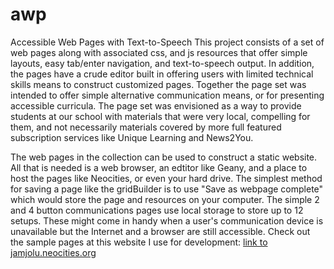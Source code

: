 # awp
Accessible Web Pages with Text-to-Speech
This project consists of a set of web pages along with associated css, and js resources that offer simple layouts, easy tab/enter navigation, and text-to-speech output. In addition, the pages have a crude editor built in offering users with limited technical skills means to construct customized pages. Together the page set was intended to offer simple alternative communication means, or for presenting accessible curricula. The page set was envisioned as a way to provide students at our school with materials that were very local, compelling for them, and not necessarily materials covered by more full featured subscription services like Unique Learning and News2You. 

The web pages in the collection can be used to construct a static website. All that is needed is a web browser, an edtitor like Geany, and a place to host the pages like Neocities, or even your hard drive. The simplest method for saving a page like the gridBuilder is to use "Save as webpage complete" which would store the page and resources on your computer. The simple 2 and 4 button communications pages use local storage to store up to 12 setups. These might come in handy when a user's communication device is unavailable but the Internet and a browser are still accessible. Check out the sample pages at this website I use for development: [link to jamjolu.neocities.org](https://jamjolu.neocities.org/)
